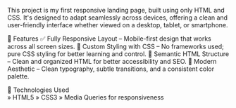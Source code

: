 This project is my first responsive landing page, built using only HTML and CSS. It's designed to adapt seamlessly across devices, offering a clean and user-friendly interface whether viewed on a desktop, tablet, or smartphone.

🚀 Features
✅ Fully Responsive Layout – Mobile-first design that works across all screen sizes.
🎨 Custom Styling with CSS – No frameworks used; pure CSS styling for better learning and control.
🧭 Semantic HTML Structure – Clean and organized HTML for better accessibility and SEO.
🌈 Modern Aesthetic – Clean typography, subtle transitions, and a consistent color palette.

📁 Technologies Used<br>
» HTML5
» CSS3
» Media Queries for responsiveness
